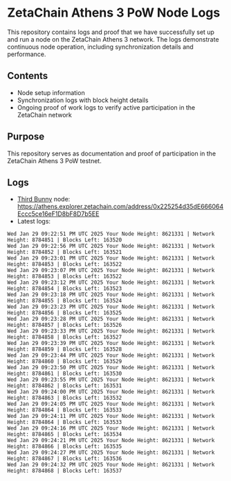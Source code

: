 # ZetaChain Athens 3 PoW Node Logs
This repository contains logs and proof that we have successfully set up and run a node on the ZetaChain Athens 3 network. The logs demonstrate continuous node operation, including synchronization details and performance.

## Contents
- Node setup information
- Synchronization logs with block height details
- Ongoing proof of work logs to verify active participation in the ZetaChain network

## Purpose
This repository serves as documentation and proof of participation in the ZetaChain Athens 3 PoW testnet.

## Logs

- [Third Bunny](https://thirdbunny.xyz/) node: https://athens.explorer.zetachain.com/address/0x225254d35dE666064Eccc5ce16eF1D8bF8D7b5EE
- Latest logs:
```
Wed Jan 29 09:22:51 PM UTC 2025 Your Node Height: 8621331 | Network Height: 8784851 | Blocks Left: 163520
Wed Jan 29 09:22:56 PM UTC 2025 Your Node Height: 8621331 | Network Height: 8784852 | Blocks Left: 163521
Wed Jan 29 09:23:01 PM UTC 2025 Your Node Height: 8621331 | Network Height: 8784853 | Blocks Left: 163522
Wed Jan 29 09:23:07 PM UTC 2025 Your Node Height: 8621331 | Network Height: 8784853 | Blocks Left: 163522
Wed Jan 29 09:23:12 PM UTC 2025 Your Node Height: 8621331 | Network Height: 8784854 | Blocks Left: 163523
Wed Jan 29 09:23:18 PM UTC 2025 Your Node Height: 8621331 | Network Height: 8784855 | Blocks Left: 163524
Wed Jan 29 09:23:23 PM UTC 2025 Your Node Height: 8621331 | Network Height: 8784856 | Blocks Left: 163525
Wed Jan 29 09:23:28 PM UTC 2025 Your Node Height: 8621331 | Network Height: 8784857 | Blocks Left: 163526
Wed Jan 29 09:23:33 PM UTC 2025 Your Node Height: 8621331 | Network Height: 8784858 | Blocks Left: 163527
Wed Jan 29 09:23:39 PM UTC 2025 Your Node Height: 8621331 | Network Height: 8784859 | Blocks Left: 163528
Wed Jan 29 09:23:44 PM UTC 2025 Your Node Height: 8621331 | Network Height: 8784860 | Blocks Left: 163529
Wed Jan 29 09:23:50 PM UTC 2025 Your Node Height: 8621331 | Network Height: 8784861 | Blocks Left: 163530
Wed Jan 29 09:23:55 PM UTC 2025 Your Node Height: 8621331 | Network Height: 8784862 | Blocks Left: 163531
Wed Jan 29 09:24:00 PM UTC 2025 Your Node Height: 8621331 | Network Height: 8784863 | Blocks Left: 163532
Wed Jan 29 09:24:05 PM UTC 2025 Your Node Height: 8621331 | Network Height: 8784864 | Blocks Left: 163533
Wed Jan 29 09:24:11 PM UTC 2025 Your Node Height: 8621331 | Network Height: 8784864 | Blocks Left: 163533
Wed Jan 29 09:24:16 PM UTC 2025 Your Node Height: 8621331 | Network Height: 8784865 | Blocks Left: 163534
Wed Jan 29 09:24:21 PM UTC 2025 Your Node Height: 8621331 | Network Height: 8784866 | Blocks Left: 163535
Wed Jan 29 09:24:27 PM UTC 2025 Your Node Height: 8621331 | Network Height: 8784867 | Blocks Left: 163536
Wed Jan 29 09:24:32 PM UTC 2025 Your Node Height: 8621331 | Network Height: 8784868 | Blocks Left: 163537
```

